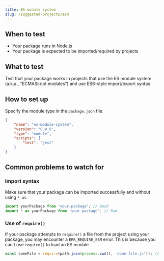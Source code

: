 ```yaml
---
title: ES module system
slug: /suggested-projects/esm
---
```


## When to test

- Your package runs in Node.js
- Your package is expected to be imported/required by projects

## What to test

Test that your package works in projects that use the ES module system (a.k.a., “ECMAScript modules”) and use ES6-style import/export syntax.

## How to set up

Specify the module type in the `package.json` file:

```json {4} title="test-projects/example/package.json"
{
    "name": "es-module-system",
    "version": "0.0.0", 
    "type": "module",
    "scripts": {
        "test": "jest"
    }
}
```

## Common problems to watch for

### Import syntax

Make sure that your package can be imported successfully and without using `* as`.

```js
import yourPackage from 'your-package'; // Good
import * as yourPackage from 'your-package'; // Bad
```

### Use of `require()`

If your package attempts to `require()` a file from the project using your package, you may encounter a `ERR_REQUIRE_ESM` error. This is because you can’t use `require()` to load an ES module.

```js
const someFile = require(path.join(process.cwd(), 'some-file.js')); // Probably won’t work
```